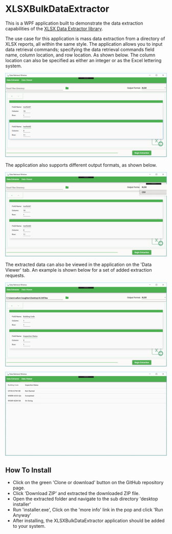 # XLSXBulkDataExtractor

This is a WPF application built to demonstrate the data extraction capabilities of the [XLSX Data Extractor library](https://github.com/CallumHoughton18/XLSXDataExtractor). 

The use case for this application is mass data extraction from a directory of XLSX reports, all within the same style. The application allows you to input data retrieval commands; specifying the data retrieval commands field name, column location, and row location. As shown below. The column location can also be specified as either an integer or as the Excel lettering system.

![](<https://raw.githubusercontent.com/CallumHoughton18/XLSXBulkDataExtractor/master/media/screenshot1.png>)

The application also supports different output formats, as shown below.

![](<https://raw.githubusercontent.com/CallumHoughton18/XLSXBulkDataExtractor/master/media/screenshot2.png>)

The extracted data can also be viewed in the application on the 'Data Viewer' tab. An example is shown below for a set of added extraction requests.

![](<https://raw.githubusercontent.com/CallumHoughton18/XLSXBulkDataExtractor/master/media/screenshot3.png>)

![](<https://raw.githubusercontent.com/CallumHoughton18/XLSXBulkDataExtractor/master/media/screenshot4.png>)

## How To Install

* Click on the green 'Clone or download' button on the GitHub repository page. 
* Click 'Download ZIP' and extracted the downloaded ZIP file.
* Open the extracted folder and navigate to the sub directory 'desktop installer'
* Run 'installer.exe', Click on the 'more info' link in the pop and click 'Run Anyway'
* After installing, the XLSXBulkDataExtractor application should be added to your system.